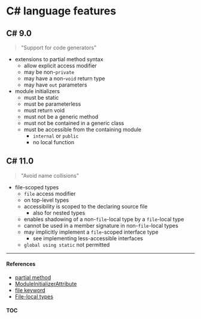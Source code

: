 # C# language features

## C# 9.0

> "Support for code generators"

- extensions to partial method syntax
  - allow explicit access modifier
  - may be non-`private`
  - may have a non-`void` return type
  - may have `out` parameters
- module initializers
  - must be static
  - must be parameterless
  - must return void
  - must not be a generic method
  - must not be contained in a generic class
  - must be accessible from the containing module
    - `internal` or `public`
    - no local function

## C# 11.0

> "Avoid name collisions"

- file-scoped types
  - `file` access modifier
  - on top-level types
  - accessibility is scoped to the declaring source file
    - also for nested types
  - enables shadowing of a non-`file`-local type by a `file`-local type
  - cannot be used in a member signature in non-`file`-local types
  - may implicitly implement a `file`-scoped interface type
    - see implementing less-accessible interfaces
  - `global using static` not permitted

---
#### References
- [partial method](https://docs.microsoft.com/en-us/dotnet/csharp/language-reference/keywords/partial-method)
- [ModuleInitializerAttribute](https://docs.microsoft.com/en-us/dotnet/api/system.runtime.compilerservices.moduleinitializerattribute)
- [file keyword](https://learn.microsoft.com/en-us/dotnet/csharp/language-reference/keywords/file)
- [File-local types](https://learn.microsoft.com/en-us/dotnet/csharp/language-reference/proposals/csharp-11.0/file-local-types)

#### [TOC](./Content.md)
